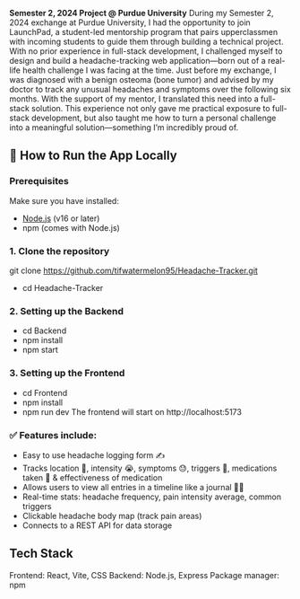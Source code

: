 **Semester 2, 2024 Project @ Purdue University**
During my Semester 2, 2024 exchange at Purdue University, I had the opportunity to join LaunchPad, a student-led mentorship program that pairs upperclassmen with incoming students to guide them through building a technical project. With no prior experience in full-stack development, I challenged myself to design and build a headache-tracking web application—born out of a real-life health challenge I was facing at the time. Just before my exchange, I was diagnosed with a benign osteoma (bone tumor) and advised by my doctor to track any unusual headaches and symptoms over the following six months. With the support of my mentor, I translated this need into a full-stack solution. This experience not only gave me practical exposure to full-stack development, but also taught me how to turn a personal challenge into a meaningful solution—something I’m incredibly proud of.

## 🚀 How to Run the App Locally

### Prerequisites
Make sure you have installed:
- [Node.js](https://nodejs.org/) (v16 or later)
- npm (comes with Node.js)

### 1. Clone the repository

git clone https://github.com/tifwatermelon95/Headache-Tracker.git
- cd Headache-Tracker

### 2. Setting up the Backend
- cd Backend
- npm install
- npm start

### 3. Setting up the Frontend
- cd Frontend
- npm install
- npm run dev
The frontend will start on http://localhost:5173

### ✅ Features include:
- Easy to use headache logging form ✍️
- Tracks location 🎯, intensity 😭, symptoms 😓, triggers 🍫, medications taken 💊 & effectiveness of medication
- Allows users to view all entries in a timeline like a journal 📖📅
- Real-time stats: headache frequency, pain intensity average, common triggers
- Clickable headache body map (track pain areas)
- Connects to a REST API for data storage

## Tech Stack
Frontend: React, Vite, CSS
Backend: Node.js, Express
Package manager: npm
